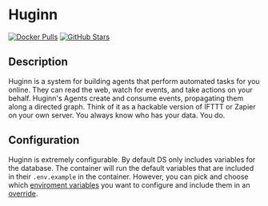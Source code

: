# Huginn

[![Docker Pulls](https://img.shields.io/docker/pulls/huginn/huginn?style=flat-square&color=607D8B&label=docker%20pulls&logo=docker)](https://hub.docker.com/r/huginn/huginn)
[![GitHub Stars](https://img.shields.io/github/stars/huginn/huginn?style=flat-square&color=607D8B&label=github%20stars&logo=github)](https://github.com/huginn/huginn)

## Description

Huginn is a system for building agents that perform automated tasks for you online. They can read the web, watch for events, and take actions on your behalf. Huginn's Agents create and consume events, propagating them along a directed graph. Think of it as a hackable version of IFTTT or Zapier on your own server. You always know who has your data. You do.

## Configuration

Huginn is extremely configurable. By default DS only includes variables for the database. The container will run the default variables that are included in their `.env.example` in the container. However, you can pick and choose which [enviroment variables](https://github.com/huginn/huginn/blob/master/.env.example) you want to configure and include them in an [override](https://dockstarter.com/overrides/introduction/).
